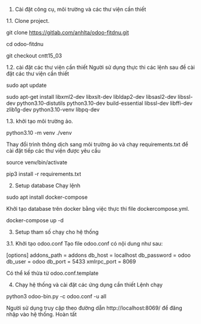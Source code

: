 1. Cài đặt công cụ, môi trường và các thư viện cần thiết

1.1. Clone project.

git clone https://gitlab.com/anhlta/odoo-fitdnu.git



cd odoo-fitdnu



git checkout cntt15_03



1.2. cài đặt các thư viện cần thiết
Người sử dụng thực thi các lệnh sau đề cài đặt các thư viện cần thiết

sudo apt update



sudo apt-get install libxml2-dev libxslt-dev libldap2-dev libsasl2-dev libssl-dev python3.10-distutils python3.10-dev build-essential libssl-dev libffi-dev zlib1g-dev python3.10-venv libpq-dev



1.3. khởi tạo môi trường ảo.

python3.10 -m venv ./venv


Thay đổi trình thông dịch sang môi trường ảo và chạy requirements.txt để cài đặt tiếp các thư viện được yêu cầu

source venv/bin/activate



pip3 install -r requirements.txt



2. Setup database
Chạy lệnh

sudo apt install docker-compose


Khởi tạo database trên docker bằng việc thực thi file dockercompose.yml.

docker-compose up -d



3. Setup tham số chạy cho hệ thống

3.1. Khởi tạo odoo.conf
Tạo file odoo.conf có nội dung như sau:

[options]
addons_path = addons
db_host = localhost
db_password = odoo
db_user = odoo
db_port = 5433
xmlrpc_port = 8069


Có thể kế thừa từ odoo.conf.template

4. Chạy hệ thống và cài đặt các ứng dụng cần thiết
Lệnh chạy

python3 odoo-bin.py -c odoo.conf -u all


Người sử dụng truy cập theo đường dẫn http://localhost:8069/ để đăng nhập vào hệ thống.
Hoàn tất
